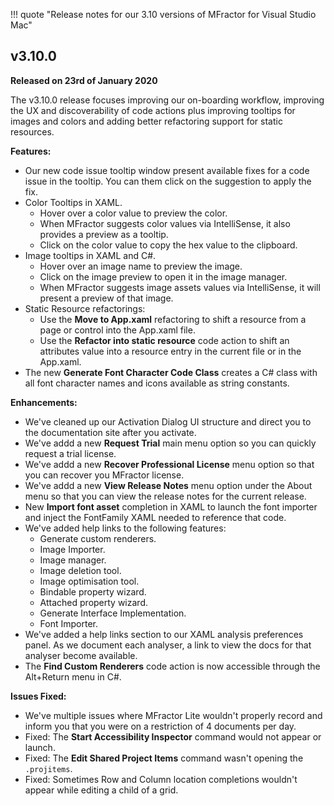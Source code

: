 !!! quote "Release notes for our 3.10 versions of MFractor for Visual Studio Mac"

## v3.10.0
**Released on 23rd of January 2020**

The v3.10.0 release focuses improving our on-boarding workflow, improving the UX and discoverability of code actions plus improving tooltips for images and colors and adding better refactoring support for static resources.

**Features:**

 * Our new code issue tooltip window present available fixes for a code issue in the tooltip. You can them click on the suggestion to apply the fix.
 * Color Tooltips in XAML.
    * Hover over a color value to preview the color.
    * When MFractor suggests color values via IntelliSense, it also provides a preview as a tooltip.
    * Click on the color value to copy the hex value to the clipboard.
 * Image tooltips in XAML and C#.
    * Hover over an image name to preview the image.
    * Click on the image preview to open it in the image manager.
    * When MFractor suggests image assets values via IntelliSense, it will present a preview of that image.
 * Static Resource refactorings:
   * Use the **Move to App.xaml** refactoring to shift a resource from a page or control into the App.xaml file.
   * Use the **Refactor into static resource** code action to shift an attributes value into a resource entry in the current file or in the App.xaml.
 * The new **Generate Font Character Code Class** creates a C# class with all font character names and icons available as string constants.

**Enhancements:**

 * We've cleaned up our Activation Dialog UI structure and direct you to the documentation site after you activate.
 * We've addd a new **Request Trial** main menu option so you can quickly request a trial license.
 * We've addd a new **Recover Professional License** menu option so that you can recover you MFractor license.
 * We've addd a new **View Release Notes** menu option under the About menu so that you can view the release notes for the current release.
 * New **Import font asset** completion in XAML to launch the font importer and inject the FontFamily XAML needed to reference that code.
 * We've added help links to the following features:
   * Generate custom renderers.
   * Image Importer.
   * Image manager.
   * Image deletion tool.
   * Image optimisation tool.
   * Bindable property wizard.
   * Attached property wizard.
   * Generate Interface Implementation.
   * Font Importer.
 * We've added a help links section to our XAML analysis preferences panel. As we document each analyser, a link to view the docs for that analyser become available.
 * The **Find Custom Renderers** code action is now accessible through the Alt+Return menu in C#.

**Issues Fixed:**

 * We've multiple issues where MFractor Lite wouldn't properly record and inform you that you were on a restriction of 4 documents per day.
 * Fixed: The **Start Accessibility Inspector** command would not appear or launch.
 * Fixed: The **Edit Shared Project Items** command wasn't opening the `.projitems`.
 * Fixed: Sometimes Row and Column location completions wouldn't appear while editing a child of a grid.
